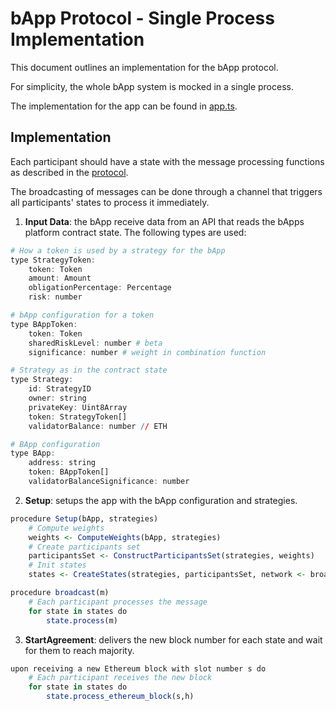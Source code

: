 # bApp Protocol - Single Process Implementation

This document outlines an implementation for the bApp protocol.

For simplicity, the whole bApp system is mocked in a single process.

The implementation for the app can be found in [app.ts](./../operator/src/app.ts).

## Implementation

Each participant should have a state with the message processing functions as described in the [protocol](./bapp_protocol.md).

The broadcasting of messages can be done through a channel that triggers all participants' states to process it immediately.

1. **Input Data**: the bApp receive data from an API that reads the bApps platform contract state. The following types are used:
```r
# How a token is used by a strategy for the bApp
type StrategyToken:
    token: Token
    amount: Amount
    obligationPercentage: Percentage
    risk: number

# bApp configuration for a token
type BAppToken:
    token: Token
    sharedRiskLevel: number # beta
    significance: number # weight in combination function

# Strategy as in the contract state
type Strategy:
    id: StrategyID
    owner: string
    privateKey: Uint8Array
    token: StrategyToken[]
    validatorBalance: number // ETH

# BApp configuration
type BApp:
    address: string
    token: BAppToken[]
    validatorBalanceSignificance: number
```

2. **Setup**: setups the app with the bApp configuration and strategies.
```r
procedure Setup(bApp, strategies)
    # Compute weights
    weights <- ComputeWeights(bApp, strategies)
    # Create participants set
    participantsSet <- ConstructParticipantsSet(strategies, weights)
    # Init states
    states <- CreateStates(strategies, participantsSet, network <- broadcast)

procedure broadcast(m)
    # Each participant processes the message
    for state in states do
        state.process(m)
```

3. **StartAgreement**: delivers the new block number for each state and wait for them to reach majority.

```r
upon receiving a new Ethereum block with slot number s do
    # Each participant receives the new block
    for state in states do
        state.process_ethereum_block(s,h)
```

